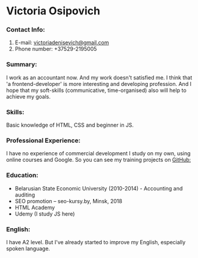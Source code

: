 # Victoria Osipovich

### Contact Info:

1. E-mail: victoriadenisevich@gmail.com
1. Phone number: +37529-2195005

### Summary:

I work as an accountant now. And my work doesn't satisfied me. I think that 'a frontend-developer' is more interesting and developing profession. And I hope that my soft-skills (communicative, time-organised) also will help to achieve my goals.

### Skills:

Basic knowledge of HTML, CSS and beginner in JS.

### Professional Experience:

I have no experience of commercial development I study on my own, using online courses and Google.
So you can see my training projects on [GitHub:](https://github.com/Victoria2343)

### Education:

- Belarusian State Economic University (2010-2014) - Accounting and auditing
- SEO promotion – seo-kursy.by, Minsk, 2018
- HTML Academy
- Udemy (I study JS here)

### English:

I have A2 level. But I've already started to improve my English, especially spoken language.

